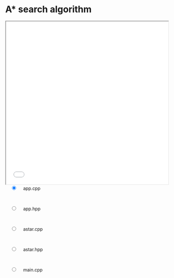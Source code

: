 # A* search algorithm

<iframe src="/examples/astar/_media/astar.html" width="512px" height="512px" scrolling="no"></iframe>

<div id="el">
    <div class="tabs">
        <input name="tabs" type="radio" id="tab-1" checked="checked" class="input"/>
        <label for="tab-1" class="label">app.cpp</label>
        <div class="panel">
            <pre data-lang="cpp"><code class="lang-cpp" v-html="highlight(appcpp)"></code></pre>
        </div>
        <input name="tabs" type="radio" id="tab-2" class="input"/>
        <label for="tab-2" class="label">app.hpp</label>
        <div class="panel">
            <pre data-lang="cpp"><code class="lang-cpp" v-html="highlight(apphpp)"></code></pre>
        </div>
        <input name="tabs" type="radio" id="tab-3" class="input"/>
        <label for="tab-3" class="label">astar.cpp</label>
        <div class="panel">
            <pre data-lang="cpp"><code class="lang-cpp" v-html="highlight(astarcpp)"></code></pre>
        </div>
        <input name="tabs" type="radio" id="tab-4" class="input"/>
        <label for="tab-4" class="label">astar.hpp</label>
        <div class="panel">
            <pre data-lang="cpp"><code class="lang-cpp" v-html="highlight(astarhpp)"></code></pre>
        </div>
        <input name="tabs" type="radio" id="tab-5" class="input"/>
        <label for="tab-5" class="label">main.cpp</label>
        <div class="panel">
            <pre data-lang="cpp"><code class="lang-cpp" v-html="highlight(maincpp)"></code></pre>
        </div>
    </div>
</div>

<script>
new Vue({
    el: '#el',
    data: {
        appcpp: `#include "app.hpp"
#include "astar.hpp"
#include <glm/glm.hpp>
#include <piksel/rng.hpp>

const int rows = 100, cols = 100;
float w, h, wh, hh;
std::vector<bool> collisionGrid(cols * rows);
int gx = cols - 1, gy = rows - 1;
AStar* astar;
std::vector<std::pair<int, int>> path;

int coordsToIndex(int x, int y) {
    return y * cols + x;
}

void initCollisionGrid() {
    piksel::Rng& rng = piksel::Rng::getInstance();
    for (int y = 0; y < rows; y++) {
        for (int x = 0; x < cols; x++) {
            float r = rng.random(0.0f, 1.0f);
            collisionGrid[coordsToIndex(x, y)] = r < 0.25f;
        }
    }
    // ensure there is no collision at the start point
    collisionGrid[coordsToIndex(cols / 2, rows / 2)] = false;
}

void initAStar() {
    delete astar;
    astar = new AStar(collisionGrid, cols, rows, true);
    path = astar->findPath(cols / 2, rows / 2, gx, gy);
}

void App::setup() {
    w = (float) width / cols;
    h = (float) height / rows;
    wh = w / 2.0f;
    hh = h / 2.0f;
    initCollisionGrid();
    initAStar();
}

void App::draw(piksel::Graphics& g) {
    g.background(glm::vec4(1.0f, 1.0f, 1.0f, 1.0f));
    for (int y = 0; y < rows; y++) {
        for (int x = 0; x < cols; x++) {
            if (collisionGrid[coordsToIndex(x, y)]) {
                g.stroke(glm::vec4(0.0f, 0.0f, 0.0f, 1.0f));
                g.strokeWeight(w);
                g.point(x * w + w / 2.0f, y * h + h / 2.0f);
            }
        }
    }
    if (path.size() > 1) {
        for (int i = 1; i < path.size(); i++) {
            g.stroke(glm::vec4(1.0f, 0.0f, 1.0f, 1.0f));
            g.strokeWeight(wh);
            g.line(
                path[i - 1].first * w + wh,
                path[i - 1].second * h + hh,
                path[i].first * w + wh,
                path[i].second * h + hh
            );
        }
    }
}

void App::mouseMoved(int x, int y) {
    int prevGx = gx, prevGy = gy;
    gx = glm::clamp<int>(x / w, 0, cols - 1);
    gy = glm::clamp<int>(y / h, 0, rows - 1);
    if (gx != prevGx || gy != prevGy) {
        initAStar();
    }
}`,
        apphpp: `#ifndef APP_HPP
#define APP_HPP

#include <piksel/baseapp.hpp>

class App : public piksel::BaseApp {
public:
    App() : BaseApp(512, 512) {}
    void setup();
    void draw(piksel::Graphics& g);
    void mouseMoved(int x, int y);
};

#endif /* APP_HPP */`,
        astarcpp: `#include "astar.hpp"
#include <queue>
#include <cmath>
#include <algorithm>

struct Node {
    int x, y;
    float gScore, hScore;
    Node* cameFrom;

    Node(int x, int y, float gScore, float hScore, Node* cameFrom)
        : x(x)
        , y(y)
        , gScore(gScore)
        , hScore(hScore)
        , cameFrom(cameFrom) {
    }

    bool hasCoords(int x, int y) {
        return this->x == x && this->y == y;
    }
};

struct NodeCompare {
    bool operator()(const Node* a, const Node* b) {
        return a->gScore + a->hScore > b->gScore + b->hScore;
    }
};

/**
 * MyPriorityQueue is an extension of
 * std::priority_queue that allows iteration
 */
template<
    class T,
    class Container = std::vector<T>,
    class Compare = std::less<typename Container::value_type>
> struct MyPriorityQueue : std::priority_queue<T, Container, Compare> {
    typename Container::iterator begin() {
        return std::priority_queue<T, Container, Compare>::c.begin();
    }
    typename Container::iterator end() {
        return std::priority_queue<T, Container, Compare>::c.end();
    }
};

const float SQUARE_ROOT_OF_TWO = sqrtf(2.0f);

float AStar::heuristic_cost_estimate(int x1, int y1, int x2, int y2) {
    if (moveDiagonally) {
         // euclidian distance
        return sqrtf(powf(x1 - x2, 2.0f) + powf(y1 - y2, 2.0f));
    } else {
        // manhattan distance
        return abs(x1 - x2) + abs(y1 - y2);
    }
}

bool AStar::isCollisionAt(int x, int y) {
    return collisionGrid[y * cols + x];
}

/**
 * Implementation of A* search algorithm
 * based on https://en.wikipedia.org/wiki/A*_search_algorithm
 */
std::vector<std::pair<int, int>> AStar::findPath(
    int x1, int y1, int x2, int y2
) {
    std::vector<std::pair<int, int>> path;
    if (isCollisionAt(x1, y1) || isCollisionAt(x2, y2)) {
        return path;
    }
    std::vector<Node*> closedSet;
    MyPriorityQueue<Node*, std::vector<Node*>, NodeCompare> openSet;
    Node* start = new Node(
        x1, y1, 0.0f, heuristic_cost_estimate(x1, y1, x2, y2), nullptr
    );
    openSet.push(start);

    Node* current = nullptr;
    while (!openSet.empty()) {
        current = openSet.top();
        if (current->hasCoords(x2, y2)) {
            break;
        }

        openSet.pop();
        closedSet.push_back(current);

        for (int i = 0; i < (moveDiagonally ? 8 : 4); i++) {
            int x = current->x + directions[i].first;
            int y = current->y + directions[i].second;
            if (x < 0 || x >= cols 
                || y < 0 || y >= rows
                || isCollisionAt(x, y)) {
                continue;
            }
            bool cont = false;
            for (Node* node : closedSet) {
                if (node->hasCoords(x, y)) {
                    cont = true;
                    break;
                }
            }
            if (cont) {
                continue;
            }

            float dist_between = (i < 4 ? 1.0f : SQUARE_ROOT_OF_TWO);
            int tentative_gScore = current->gScore + dist_between;

            Node* neighbor = nullptr;
            for (Node* node : openSet) {
                if (node->hasCoords(x, y)) {
                    neighbor = node;
                    break;
                }
            }
            if (neighbor == nullptr) { // neighbor not in openSet
                neighbor = new Node(
                    x,
                    y,
                    tentative_gScore,
                    heuristic_cost_estimate(x, y, x2, y2),
                    current
                );
                openSet.push(neighbor);
            } else if (tentative_gScore < neighbor->gScore) {
                neighbor->cameFrom = current;
                neighbor->gScore = tentative_gScore;
            }
        }
    }

    if (current != nullptr && current->hasCoords(x2, y2)) {
        while(current != nullptr) {
            path.push_back({current->x, current->y});
            current = current->cameFrom;
        }
        std::reverse(path.begin(), path.end());
    }

    return path;
}`,
        astarhpp: `#ifndef ASTAR_HPP
#define ASTAR_HPP

#include <vector>
#include <utility>

class AStar {
public:
    AStar(const std::vector<bool>& collisionGrid,
        int cols, int rows, bool moveDiagonally)
        : collisionGrid(collisionGrid)
        , cols(cols)
        , rows(rows)
        , moveDiagonally(moveDiagonally) {
    }
    std::vector<std::pair<int, int>> findPath(
        int x1, int y1, int x2, int y2
    );

private:
    const std::vector<bool>& collisionGrid;
    int cols, rows;
    bool moveDiagonally;
    const std::vector<std::pair<int, int>> directions = {
        { 0, 1 }, { 1, 0 }, { 0, -1 }, { -1, 0 },
        { -1, -1 }, { 1, 1 }, { -1, 1 }, { 1, -1 }
    };
    
    float heuristic_cost_estimate(int x1, int y1, int x2, int y2);
    bool isCollisionAt(int x, int y);
};

#endif /* ASTAR_HPP */`,
        maincpp: `#include "app.hpp"

int main() {
    App app;
    app.start();
}`
    },
    methods: {
        highlight: function(code) {
            return Prism.highlight(code, Prism.languages.cpp, 'cpp');
        }
    }
});
</script>
